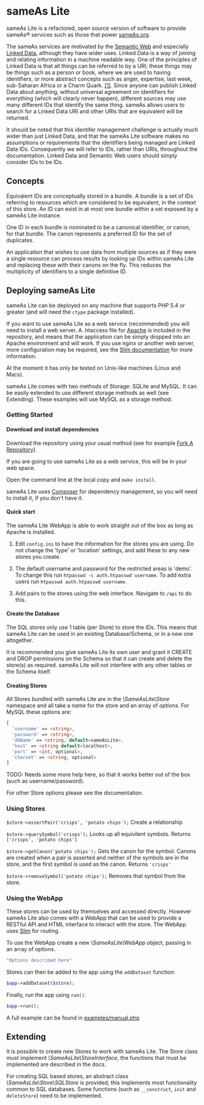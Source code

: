 # sameAs Lite

sameAs Lite is a refactored, open source version of software to provide sameAs&reg; services such as those that power [sameAs.org](http://sameas.org/).

The sameAs services are motivated by the [Semantic Web](https://en.wikipedia.org/wiki/Semantic_Web) and especially [Linked Data](http://linkeddata.org/), although they have wider uses.
Linked Data is a way of joining and relating information in a machine readable way.
One of the principles of Linked Data is that all things can be referred to by a URI; these things may be things such as a person or book, where we are used to having identifiers, or more abstract concepts such as anger, expertise, last week, sub-Saharan Africa or a Charm Quark. [[1]](http://www.w3.org/DesignIssues/LinkedData.html).
Since anyone can publish Linked Data about anything, without universal agreement on identifiers for everything (which will clearly never happen), different sources may use many different IDs that identify the same thing.
sameAs allows users to search for a Linked Data URI and other URIs that are equivalent will be returned.

It should be noted that this identifer management challenge is actually much wider than just Linked Data, and that the sameAs Lite software makes no assumptions or requirements that the identifiers being managed are Linked Data IDs.
Consequently we will refer to IDs, rather than URIs, throughout the documentation.
Linked Data and Semantic Web users should simply consider IDs to be IDs.



## Concepts
Equivalent IDs are conceptually stored in a bundle.
A bundle is a set of IDs referring to resources which are considered to be equivalent, in the context of this store.
An ID can exist in at most one bundle within a set exposed by a sameAs Lite instance.

One ID in each bundle is nominated to be a canonical identifier, or canon, for that bundle.
The canon represents a preferred ID for the set of duplicates.

An application that wishes to use data from multiple sources as if they were a single resource can process results by looking up IDs within sameAs Lite and replacing these with their canons on the fly. This reduces the multiplicity of identifiers to a single definitive ID.


## Deploying sameAs Lite
sameAs Lite can be deployed on any machine that supports PHP 5.4 or greater (and will need the `ctype` package installed).

If you want to use sameAs Lite as a web service (recommended) you will need to install a web server.
A .htaccess file for [Apache](http://httpd.apache.org) is included in the repository, and means that the application can be simply dropped into an Apache environment and will work.
If you use nginx or another web server, more configuration may be required, see the [Slim documentation](http://docs.slimframework.com/routing/rewrite/) for more information.

At the moment it has only be tested on Unix-like machines (Linux and Macs).

sameAs Lite comes with two methods of Storage: SQLite and MySQL.
It can be easily extended to use different storage methods as well (see Extending).
These examples will use MySQL as a storage method.

### Getting Started

#### Download and install dependencies
Download the repository using your usual method (see for example [Fork A Repository](https://help.github.com/articles/fork-a-repo/)).

If you are going to use sameAs Lite as a web service, this will be in your web space.

Open the command line at the local copy and `make install`.

sameAs Lite uses [Composer](https://getcomposer.org) for dependency management, so you will need to install it, if you don't have it.

#### Quick start
The sameAs Lite WebApp is able to work straight out of the box as long as Apache is installed.

1. Edit `config.ini` to have the information for the stores you are using. Do not change the 'type' or 'location' settings, and add these to any new stores you create.

2. The default username and password for the restricted areas is 'demo'. To change this run `htpasswd -c auth.htpasswd username`. To add extra users run `htpasswd auth.htpasswd username`.

3. Add pairs to the stores using the web interface. Navigate to `/api` to do this.

#### Create the Database

The SQL stores only use 1 table (per Store) to store the IDs.
This means that sameAs Lite can be used in an existing Database/Schema, or in a new one altogether.

It is recommended you give sameAs Lite its own user and grant it CREATE and DROP permissions on the Schema so that it can create and delete the store(s) as required. 
sameAs Lite will not interfere with any other tables or the Schema itself.

#### Creating Stores
All Stores bundled with sameAs Lite are in the *\SameAsLite\Store* namespace and all take a _name_ for the store and an array of _options_.
For MySQL these options are:
```php
[
  'username' => <string>,
  'password' => <string>,
  'dbName' => <string, default=sameAsLite>,
  'host' => <string default=localhost>,
  'port' => <int, optional>,
  'charset' => <string, optional>
]
```

TODO: Needs some more help here, so that it works better out of the box (such as username/password).

For other Store options please see the documentation.

### Using Stores
`$store->assertPair('crisps', 'potato chips');` Create a relationship

`$store->querySymbol('crisps');` Looks up all equivilent symbols. Returns `['crisps', 'potato chips']`

`$store->getCanon('potato chips');` Gets the canon for the symbol.
Canons are created when a pair is asserted and neither of the symbols are in the store, and the first symbol is used as the canon.
Returns `'crisps'`

`$store->removeSymbol('potato chips');` Removes that symbol from the store.



### Using the WebApp
These stores can be used by themselves and accessed directly.
However sameAs Lite also comes with a WebApp that can be used to provide a RESTful API and HTML interface to interact with the store.
The WebApp uses [Slim](http://slimframework.com) for routing.

To use the WebApp create a new *\SameAsLite\WebApp* object, passing in an array of options.
```php
"Options described here"
```

Stores can then be added to the app using the `addDataset` function:
```php
$app->addDataset($store);
```

Finally, run the app using `run()`.
```php
$app->run();
```

A full example can be found in [examples/manual.php](examples/manual.php)

## Extending
It is possible to create new Stores to work with sameAs Lite.
The Store class must implement *\SameAsLite\StoreInterface*, the functions that must be implemented are described in the docs.

For creating SQL based stores, an abstract class *\SameAsLite\Store\SQLStore* is provided, this implements most functionality common to SQL databases.
Some functions (such as `__construct`, `init` and `deleteStore`) need to be implemented.


